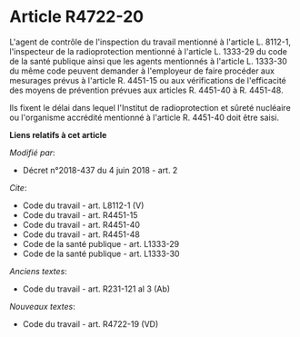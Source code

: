 # Article R4722-20

L'agent de contrôle de l'inspection du travail mentionné à l'article L. 8112-1, l'inspecteur de la radioprotection mentionné
à l'article L. 1333-29 du code de la santé publique ainsi que les agents mentionnés à l'article L. 1333-30 du même code
peuvent demander à l'employeur de faire procéder aux mesurages prévus à l'article R. 4451-15 ou aux vérifications de
l'efficacité des moyens de prévention prévues aux articles R. 4451-40 à R. 4451-48. 

Ils fixent le délai dans lequel l'Institut de radioprotection et sûreté nucléaire ou l'organisme accrédité mentionné à
l'article R. 4451-40 doit être saisi.

**Liens relatifs à cet article**

_Modifié par_:

  - Décret n°2018-437 du 4 juin 2018 - art. 2

_Cite_:

  - Code du travail - art. L8112-1 (V)
  - Code du travail - art. R4451-15
  - Code du travail - art. R4451-40
  - Code du travail - art. R4451-48
  - Code de la santé publique - art. L1333-29
  - Code de la santé publique - art. L1333-30

_Anciens textes_:

  - Code du travail - art. R231-121 al 3 (Ab)

_Nouveaux textes_:

  - Code du travail - art. R4722-19 (VD)
